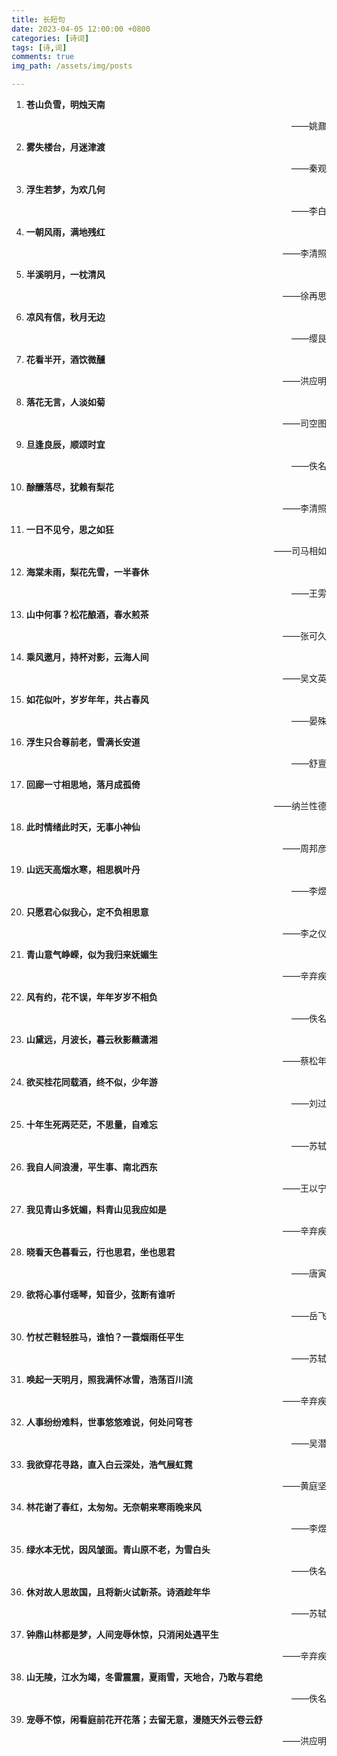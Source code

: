 ```yaml
---
title: 长短句
date: 2023-04-05 12:00:00 +0800
categories: [诗词]
tags: [诗,词]
comments: true
img_path: /assets/img/posts

---
```


1. **苍山负雪，明烛天南**

    <p align="right"> ——姚鼐 </p>
  
2. **雾失楼台，月迷津渡**

    <p align="right"> ——秦观 </p>

3. **浮生若梦，为欢几何**

    <p align="right"> ——李白 </p>

4. **一朝风雨，满地残红**

    <p align="right"> ——李清照 </p>

5. **半溪明月，一枕清风**

    <p align="right"> ——徐再思 </p>

6. **凉风有信，秋月无边**

    <p align="right"> ——缨艮 </p>

7. **花看半开，酒饮微醺**

    <p align="right"> ——洪应明 </p>

8. **落花无言，人淡如菊**

    <p align="right"> ——司空图 </p>

9.  **旦逢良辰，顺颂时宜**

    <p align="right"> ——佚名 </p>

10. **酴釄落尽，犹赖有梨花**

    <p align="right"> ——李清照 </p>

11. **一日不见兮，思之如狂**

    <p align="right"> ——司马相如 </p>

12. **海棠未雨，梨花先雪，一半春休**

    <p align="right"> ——王雱 </p>

13. **山中何事？松花酿酒，春水煎茶**

    <p align="right"> ——张可久 </p>

14. **乘风邀月，持杯对影，云海人间**

    <p align="right"> ——吴文英 </p>

15. **如花似叶，岁岁年年，共占春风**

    <p align="right"> ——晏殊 </p>

16. **浮生只合尊前老，雪满长安道**

    <p align="right"> ——舒亶 </p>

17. **回廊一寸相思地，落月成孤倚**

    <p align="right"> ——纳兰性德 </p>

18. **此时情绪此时天，无事小神仙**

    <p align="right"> ——周邦彦 </p>

19. **山远天高烟水寒，相思枫叶丹**

    <p align="right"> ——李煜 </p>

20. **只愿君心似我心，定不负相思意**

    <p align="right"> ——李之仪 </p>

21. **青山意气峥嵘，似为我归来妩媚生**
    
    <p align="right"> ——辛弃疾 </p>

22. **风有约，花不误，年年岁岁不相负**

    <p align="right"> ——佚名 </p>

23. **山黛远，月波长，暮云秋影蘸潇湘**

    <p align="right"> ——蔡松年 </p>

24. **欲买桂花同载酒，终不似，少年游**

    <p align="right"> ——刘过 </p>

25. **十年生死两茫茫，不思量，自难忘**

    <p align="right"> ——苏轼 </p>

26. **我自人间浪漫，平生事、南北西东**

    <p align="right"> ——王以宁 </p>

27. **我见青山多妩媚，料青山见我应如是**

    <p align="right"> ——辛弃疾 </p>

28. **晓看天色暮看云，行也思君，坐也思君**

    <p align="right"> ——唐寅 </p>

29. **欲将心事付瑶琴，知音少，弦断有谁听**

    <p align="right"> ——岳飞 </p>

30. **竹杖芒鞋轻胜马，谁怕？一蓑烟雨任平生**

    <p align="right"> ——苏轼 </p>

31. **唤起一天明月，照我满怀冰雪，浩荡百川流**

    <p align="right"> ——辛弃疾 </p>

32. **人事纷纷难料，世事悠悠难说，何处问穹苍**

    <p align="right"> ——吴潜 </p>

33. **我欲穿花寻路，直入白云深处，浩气展虹霓**

    <p align="right"> ——黄庭坚 </p>

34. **林花谢了春红，太匆匆。无奈朝来寒雨晚来风**

    <p align="right"> ——李煜 </p>

35. **绿水本无忧，因风皱面。青山原不老，为雪白头**

    <p align="right"> ——佚名 </p>

36. **休对故人思故国，且将新火试新茶。诗酒趁年华**

    <p align="right"> ——苏轼 </p>

37. **钟鼎山林都是梦，人间宠辱休惊，只消闲处遇平生**

    <p align="right"> ——辛弃疾 </p>

38. **山无陵，江水为竭，冬雷震震，夏雨雪，天地合，乃敢与君绝**

    <p align="right"> ——佚名 </p>

39. **宠辱不惊，闲看庭前花开花落；去留无意，漫随天外云卷云舒**

    <p align="right"> ——洪应明 </p>
